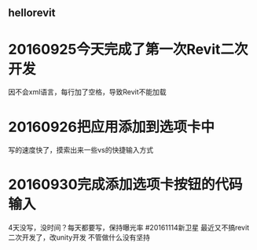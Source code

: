 ﻿## hellorevit
# 20160925今天完成了第一次Revit二次开发
因不会xml语言，每行加了空格，导致Revit不能加载
# 20160926把应用添加到选项卡中
写的速度快了，摸索出来一些vs的快捷输入方式
# 20160930完成添加选项卡按钮的代码输入
4天没写，没时间？每天都要写，保持曝光率
#20161114新卫星
最近又不搞revit二次开发了，改unity开发
不管做什么没有坚持
